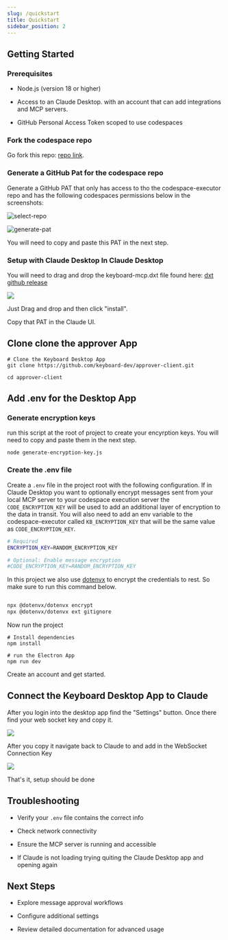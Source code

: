```yaml
---
slug: /quickstart
title: Quickstart
sidebar_position: 2
---
```


## Getting Started

### Prerequisites

* Node.js (version 18 or higher)

* Access to an Claude Desktop. with an account that can add integrations and MCP servers.

* GitHub Personal Access Token scoped to use codespaces

### Fork the codespace repo

Go fork this repo: [repo link](https://github.com/keyboard-dev/codespace-executor).

### Generate a GitHub Pat for the codespace repo

Generate a GitHub PAT that only has access to tho the codespace-executor repo and has the following codespaces permissions below in the screenshots:

![select-repo](/img/select_repo.png)

![generate-pat](/img/pat.png)

You will need to copy and paste this PAT in the next step.

### Setup with Claude Desktop In Claude Desktop

You will need to drag and drop the keyboard-mcp.dxt file found here: [dxt github release](https://github.com/keyboard-dev/keyboard-mcp/releases)

![](/img/desktop.png)

Just Drag and drop and then click "install".

Copy that PAT in the Claude UI.

## Clone clone the approver App

```
# Clone the Keyboard Desktop App
git clone https://github.com/keyboard-dev/approver-client.git

cd approver-client
```

## Add .env for the Desktop App

### Generate encryption keys

run this script at the root of project to create your encyrption keys. You will need to copy and paste them in the next step.

```
node generate-encryption-key.js
```

### Create the .env file

Create a `.env` file in the project root with the following configuration. If in Claude Desktop you want to optionally encrypt messages sent from your local MCP server to your codespace execution server the `CODE_ENCRYPTION_KEY` will be used to add an additional layer of encryption to the data in transit. You will also need to add an env variable to the codespace-executor called `KB_ENCRYPTION_KEY` that will be the same value as `CODE_ENCRYPTION_KEY`.

```bash
# Required
ENCRYPTION_KEY=RANDOM_ENCRYPTION_KEY

# Optional: Enable message encryption
#CODE_ENCRYPTION_KEY=RANDOM_ENCRYPTION_KEY
```

In this project we also use [dotenvx](https://dotenvx.com) to encrypt the credentials to rest. So make sure to run this command below.

```bash

npx @dotenvx/dotenvx encrypt
npx @dotenvx/dotenvx ext gitignore
```

Now run the project

```
# Install dependencies
npm install

# run the Electron App
npm run dev
```

Create an account and get started.

## Connect the Keyboard Desktop App to Claude

After you login into the desktop app find the "Settings" button. Once there find your web socket key and copy it.


![](/img/websocket-copy-key.png)

After you copy it navigate back to Claude to and add in the WebSocket Connection Key

![](/img/add-socket-key-to-claude.png)

That's it, setup should be done

## Troubleshooting

* Verify your `.env` file contains the correct info

* Check network connectivity

* Ensure the MCP server is running and accessible

* If Claude is not loading trying quiting the Claude Desktop app and opening again

## Next Steps

* Explore message approval workflows

* Configure additional settings

* Review detailed documentation for advanced usage
